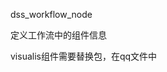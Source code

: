 <!--
 * @Author: wjn
 * @Date: 2020-03-13 16:27:26
 * @LastEditors: wjn
 * @LastEditTime: 2020-03-13 16:47:33
 -->


dss_workflow_node

定义工作流中的组件信息

visualis组件需要替换包，在qq文件中

